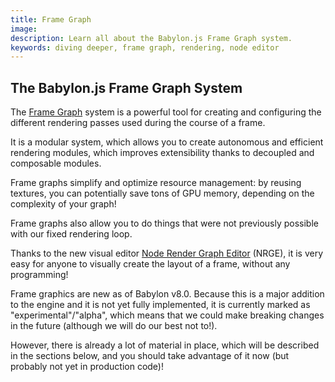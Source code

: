 ```yaml
---
title: Frame Graph
image:
description: Learn all about the Babylon.js Frame Graph system.
keywords: diving deeper, frame graph, rendering, node editor
---
```


## The Babylon.js Frame Graph System

The [Frame Graph](/features/featuresDeepDive/frameGraph/frameGraphBasicConcepts) system is a powerful tool for creating and configuring the different rendering passes used during the course of a frame.

It is a modular system, which allows you to create autonomous and efficient rendering modules, which improves extensibility thanks to decoupled and composable modules.

Frame graphs simplify and optimize resource management: by reusing textures, you can potentially save tons of GPU memory, depending on the complexity of your graph!

Frame graphs also allow you to do things that were not previously possible with our fixed rendering loop.

Thanks to the new visual editor [Node Render Graph Editor](https://nrge.babylonjs.com/) (NRGE), it is very easy for anyone to visually create the layout of a frame, without any programming!

Frame graphics are new as of Babylon v8.0. Because this is a major addition to the engine and it is not yet fully implemented, it is currently marked as "experimental"/"alpha", which means that we could make breaking changes in the future (although we will do our best not to!).

However, there is already a lot of material in place, which will be described in the sections below, and you should take advantage of it now (but probably not yet in production code)!